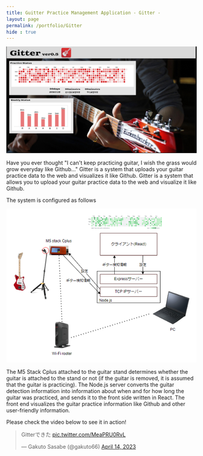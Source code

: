```yaml
---
title: Guitter Practice Management Application - Gitter -
layout: page
permalink: /portfolio/Gitter
hide : true
---
```


<img src="image/Gitter.png" alt=" " class="image fit" />

Have you ever thought "I can't keep practicing guitar, I wish the grass would grow everyday like Github..." Gitter is a system that uploads your guitar practice data to the web and visualizes it like Github. Gitter is a system that allows you to upload your guitar practice data to the web and visualize it like Github.

The system is configured as follows

<img src="image/GitterSystem.png" alt=" " class="image fit" />


The M5 Stack Cplus attached to the guitar stand determines whether the guitar is attached to the stand or not (if the guitar is removed, it is assumed that the guitar is practicing). The Node.js server converts the guitar detection information into information about when and for how long the guitar was practiced, and sends it to the front side written in React. The front end visualizes the guitar practice information like Github and other user-friendly information.

Please check the video below to see it in action!

<blockquote class="twitter-tweet"><p lang="ja" dir="ltr">Gitterできた <a href="https://t.co/MeaPRU0RvL">pic.twitter.com/MeaPRU0RvL</a></p>&mdash; Gakuto Sasabe (@gakuto66) <a href="https://twitter.com/gakuto66/status/1646922593293967361?ref_src=twsrc%5Etfw">April 14, 2023</a></blockquote> <script async src="https://platform.twitter.com/widgets.js" charset="utf-8"></script>
